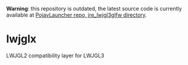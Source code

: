 **Warning**: this repository is outdated, the latest source code is currently available at [PojavLauncher repo, jre_lwjgl3glfw directory](https://github.com/PojavLauncherTeam/PojavLauncher/tree/v3_openjdk/jre_lwjgl3glfw).

# lwjglx
LWJGL2 compatibility layer for LWJGL3
